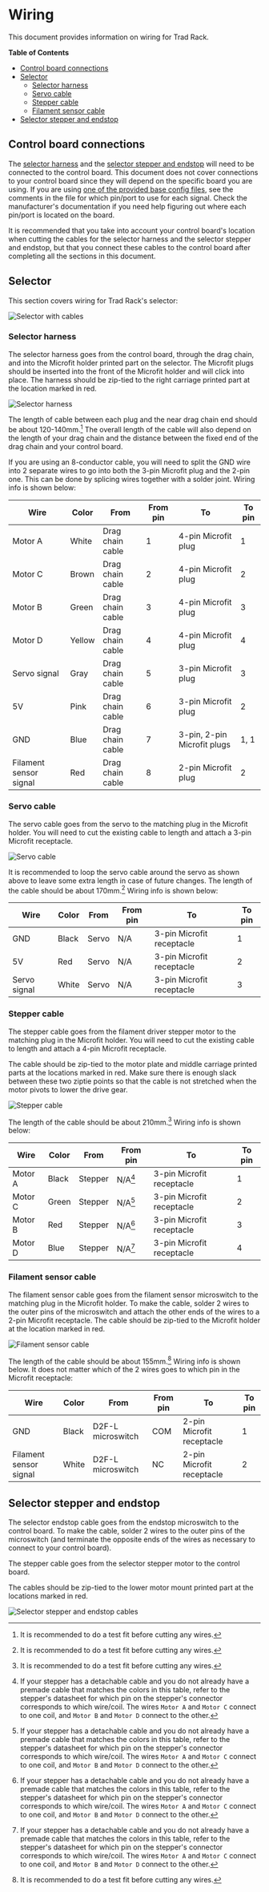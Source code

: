 # Wiring

This document provides information on wiring for Trad Rack.

**Table of Contents**
- [Control board connections](#control-board-connections)
- [Selector](#selector)
  - [Selector harness](#selector-harness)
  - [Servo cable](#servo-cable)
  - [Stepper cable](#stepper-cable)
  - [Filament sensor cable](#filament-sensor-cable)
- [Selector stepper and endstop](#selector-stepper-and-endstop)

## Control board connections

The [selector harness](#selector-harness) and the
[selector stepper and endstop](#selector-stepper-and-endstop) will
need to be connected to the control board. This document does not
cover connections to your control board since they will depend on the
specific board you are using. If you are using
[one of the provided base config files](/Kalico/kalico_config/base_config_options/),
see the comments in the file for which pin/port to use for each
signal. Check the manufacturer's documentation if you need help
figuring out where each pin/port is located on the board.

It is recommended that you take into account your control board's
location when cutting the cables for the selector harness and the
selector stepper and endstop, but that you connect these cables to the
control board after completing all the sections in this document.

## Selector

This section covers wiring for Trad Rack's selector:

![Selector with cables](images/wiring/selector_with_cables.png?raw=true)

### Selector harness

The selector harness goes from the control board, through the drag
chain, and into the Microfit holder printed part on the selector. The
Microfit plugs should be inserted into the front of the Microfit
holder and will click into place. The harness should be zip-tied to
the right carriage printed part at the location marked in red.

![Selector harness](images/wiring/selector_harness.png?raw=true)

The length of cable between each plug and the near drag chain end
should be about 120-140mm.[^1] The overall length of the cable will
also depend on the length of your drag chain and the distance between
the fixed end of the drag chain and your control board.

[^1]: It is recommended to do a test fit before cutting any wires.

If you are using an 8-conductor cable, you will need to split the GND
wire into 2 separate wires to go into both the 3-pin Microfit plug and
the 2-pin one. This can be done by splicing wires together with a
solder joint. Wiring info is shown below:

| Wire                      | Color     | From              | From pin  | To                            | To pin    |
| ---                       | ---       | ---               | ---       | ---                           | ---       |
| Motor A                   | White     | Drag chain cable  | 1         | 4-pin Microfit plug           | 1         |
| Motor C                   | Brown     | Drag chain cable  | 2         | 4-pin Microfit plug           | 2         |
| Motor B                   | Green     | Drag chain cable  | 3         | 4-pin Microfit plug           | 3         |
| Motor D                   | Yellow    | Drag chain cable  | 4         | 4-pin Microfit plug           | 4         |
| Servo signal              | Gray      | Drag chain cable  | 5         | 3-pin Microfit plug           | 3         |
| 5V                        | Pink      | Drag chain cable  | 6         | 3-pin Microfit plug           | 2         |
| GND                       | Blue      | Drag chain cable  | 7         | 3-pin, 2-pin Microfit plugs   | 1, 1      |
| Filament sensor signal    | Red       | Drag chain cable  | 8         | 2-pin Microfit plug           | 2         |

### Servo cable

The servo cable goes from the servo to the matching plug in the
Microfit holder. You will need to cut the existing cable to length and
attach a 3-pin Microfit receptacle.

![Servo cable](images/wiring/servo_cable.png?raw=true)

It is recommended to loop the servo cable around the servo as shown
above to leave some extra length in case of future changes. The length
of the cable should be about 170mm.[^1] Wiring info is shown below:

| Wire          | Color | From  | From pin  | To                        | To pin    |
| ---           | ---   | ---   | ---       | ---                       | ---       |
| GND           | Black | Servo | N/A       | 3-pin Microfit receptacle | 1         |
| 5V            | Red   | Servo | N/A       | 3-pin Microfit receptacle | 2         |
| Servo signal  | White | Servo | N/A       | 3-pin Microfit receptacle | 3         |

### Stepper cable

The stepper cable goes from the filament driver stepper motor to the
matching plug in the Microfit holder. You will need to cut the
existing cable to length and attach a 4-pin Microfit receptacle.

The cable should be zip-tied to the motor plate and middle carriage
printed parts at the locations marked in red. Make sure there is
enough slack between these two ziptie points so that the cable is not
stretched when the motor pivots to lower the drive gear.

![Stepper cable](images/wiring/stepper_cable.png?raw=true)

The length of the cable should be about 210mm.[^1] Wiring info is
shown below:

| Wire          | Color | From      | From pin  | To                        | To pin    |
| ---           | ---   | ---       | ---       | ---                       | ---       |
| Motor A       | Black | Stepper   | N/A[^2]   | 3-pin Microfit receptacle | 1         |
| Motor C       | Green | Stepper   | N/A[^2]   | 3-pin Microfit receptacle | 2         |
| Motor B       | Red   | Stepper   | N/A[^2]   | 3-pin Microfit receptacle | 3         |
| Motor D       | Blue  | Stepper   | N/A[^2]   | 3-pin Microfit receptacle | 4         |

[^2]: If your stepper has a detachable cable and you do not already
have a premade cable that matches the colors in this table, refer to
the stepper's datasheet for which pin on the stepper's connector
corresponds to which wire/coil. The wires `Motor A` and `Motor C`
connect to one coil, and `Motor B` and `Motor D` connect to the other.

### Filament sensor cable

The filament sensor cable goes from the filament sensor microswitch
to the matching plug in the Microfit holder. To make the cable, solder
2 wires to the outer pins of the microswitch and attach the other ends
of the wires to a 2-pin Microfit receptacle. The cable should be
zip-tied to the Microfit holder at the location marked in red.

![Filament sensor cable](images/wiring/filament_sensor_cable.png?raw=true)

The length of the cable should be about 155mm.[^1] Wiring info is
shown below. It does not matter which of the 2 wires goes to which
pin in the Microfit receptacle:

| Wire                      | Color | From              | From pin  | To                        | To pin    |
| ---                       | ---   | ---               | ---       | ---                       | ---       |
| GND                       | Black | D2F-L microswitch | COM       | 2-pin Microfit receptacle | 1         |
| Filament sensor signal    | White | D2F-L microswitch | NC        | 2-pin Microfit receptacle | 2         |

## Selector stepper and endstop

The selector endstop cable goes from the endstop microswitch to the
control board. To make the cable, solder 2 wires to the outer pins of
the microswitch (and terminate the opposite ends of the wires as
necessary to connect to your control board).

The stepper cable goes from the selector stepper motor to the
control board.

The cables should be zip-tied to the lower motor mount printed part
at the locations marked in red.

![Selector stepper and endstop cables](images/wiring/selector_stepper_and_endstop_cables.png?raw=true)
